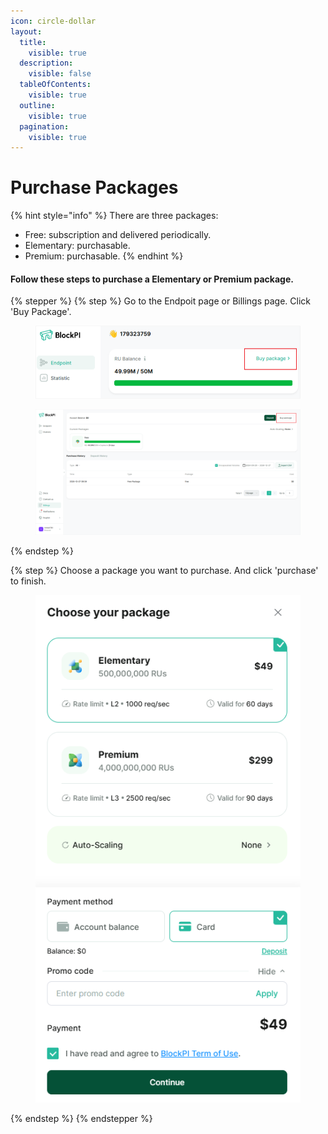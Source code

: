 ```yaml
---
icon: circle-dollar
layout:
  title:
    visible: true
  description:
    visible: false
  tableOfContents:
    visible: true
  outline:
    visible: true
  pagination:
    visible: true
---
```


# Purchase Packages

{% hint style="info" %}
There are three packages:

* Free: subscription and delivered periodically.
* Elementary: purchasable.
* Premium: purchasable.
{% endhint %}

#### Follow these steps to purchase a Elementary or Premium package.&#x20;

{% stepper %}
{% step %}
Go to the Endpoit page or Billings page. Click 'Buy Package'.

<figure><img src="../../.gitbook/assets/Purchase Packages 1.png" alt=""><figcaption></figcaption></figure>

<figure><img src="../../.gitbook/assets/Purchase Packages 2.png" alt=""><figcaption></figcaption></figure>
{% endstep %}

{% step %}
Choose a package you want to purchase. And click 'purchase' to finish.

<figure><img src="../../.gitbook/assets/image (184).png" alt=""><figcaption></figcaption></figure>
{% endstep %}
{% endstepper %}
